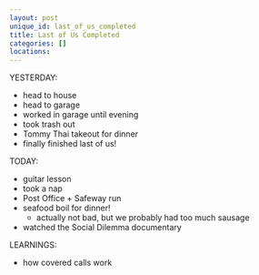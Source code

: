 ```yaml
---
layout: post
unique_id: last_of_us_completed
title: Last of Us Completed
categories: []
locations: 
---
```


YESTERDAY:
* head to house
* head to garage
* worked in garage until evening
* took trash out
* Tommy Thai takeout for dinner
* finally finished last of us!

TODAY:
* guitar lesson
* took a nap
* Post Office + Safeway run
* seafood boil for dinner!
  * actually not bad, but we probably had too much sausage
* watched the Social Dilemma documentary

LEARNINGS:
* how covered calls work
